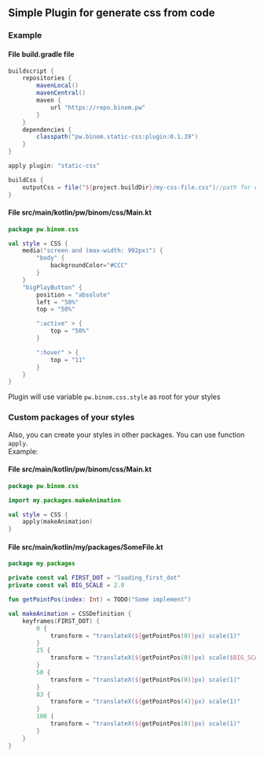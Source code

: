 ## Simple Plugin for generate css from code

### Example

#### File build.gradle file

```groovy
buildscript {
    repositories {
        mavenLocal()
        mavenCentral()
        maven {
            url "https://repo.binom.pw"
        }
    }
    dependencies {
        classpath("pw.binom.static-css:plugin:0.1.39")
    }
}

apply plugin: "static-css"

buildCss {
    outputCss = file("${project.buildDir}/my-css-file.css")//path for output file
}
```

#### File src/main/kotlin/pw/binom/css/Main.kt

```kotlin
package pw.binom.css

val style = CSS {
    media("screen and (max-width: 992px)") {
        "body" {
            backgroundColor="#CCC"
        }
    }
    "bigPlayButton" {
        position = "absolute"
        left = "50%"
        top = "50%"

        ":active" > {
            top = "50%"
        }

        ":hover" > {
            top = "11"
        }
    }
}
```

Plugin will use variable `pw.binom.css.style` as root for your styles

### Custom packages of your styles
Also, you can create your styles in other packages. You can use function `apply`.<br>
Example:

#### File src/main/kotlin/pw/binom/css/Main.kt

```kotlin
package pw.binom.css

import my.packages.makeAnimation

val style = CSS {
    apply(makeAnimation)
}
```

#### File src/main/kotlin/my/packages/SomeFile.kt

```kotlin
package my.packages

private const val FIRST_DOT = "loading_first_dot"
private const val BIG_SCALE = 2.0

fun getPointPos(index: Int) = TODO("Some implement")

val makeAnimation = CSSDefinition {
    keyframes(FIRST_DOT) {
        0 {
            transform = "translateX(${getPointPos(0)}px) scale(1)"
        }
        25 {
            transform = "translateX(${getPointPos(0)}px) scale($BIG_SCALE)"
        }
        50 {
            transform = "translateX(${getPointPos(0)}px) scale(1)"
        }
        83 {
            transform = "translateX(${getPointPos(4)}px) scale(1)"
        }
        100 {
            transform = "translateX(${getPointPos(0)}px) scale(1)"
        }
    }
}

```